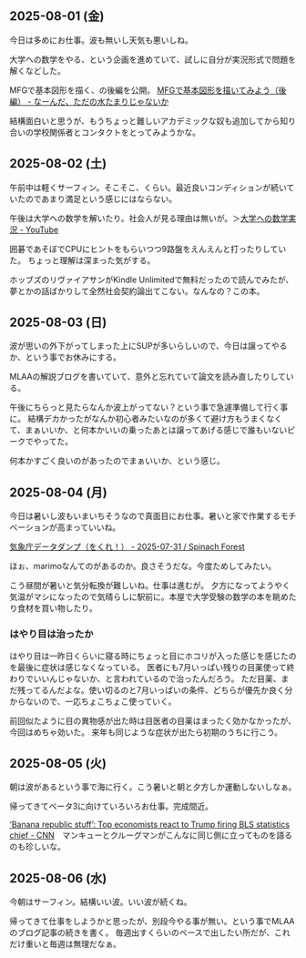 ## 2025-08-01 (金)

今日は多めにお仕事。波も無いし天気も悪いしね。

大学への数学をやる、という企画を進めていて、試しに自分が実況形式で問題を解くなどした。

MFGで基本図形を描く、の後編を公開。 [MFGで基本図形を描いてみよう（後編） - なーんだ、ただの水たまりじゃないか](https://karino2.github.io/2025/08/01/draw_shape_on_MFG_part2.html)

結構面白いと思うが、もうちょっと難しいアカデミックな奴も追加してから知り合いの学校関係者とコンタクトをとってみようかな。

## 2025-08-02 (土)

午前中は軽くサーフィン。そこそこ、くらい。最近良いコンディションが続いていたのであまり満足という感じにはならない。

午後は大学への数学を解いたり。社会人が見る理由は無いが。＞[大学への数学実況 - YouTube](https://www.youtube.com/playlist?list=PLiN05oU54b6bDRz6UZvqNOj-X6SEvRhCU)

囲碁であそぼでCPUにヒントをもらいつつ9路盤をえんえんと打ったりしていた。
ちょっと理解は深まった気がする。

ホッブズのリヴァイアサンがKindle Unlimitedで無料だったので読んでみたが、夢とかの話ばかりして全然社会契約論出てこない。なんなの？この本。

## 2025-08-03 (日)

波が思いの外下がってしまった上にSUPが多いらしいので、今日は譲ってやるか、という事でお休みにする。

MLAAの解説ブログを書いていて、意外と忘れていて論文を読み直したりしている。

午後にちらっと見たらなんか波上がってない？という事で急遽準備して行く事に。
結構デカかったがなんか初心者みたいなのが多くて避け方もうまくなくて、まぁいいか、と何本かいいの乗ったあとは譲ってあげる感じで誰もいないピークでやってた。

何本かすごく良いのがあったのでまぁいいか、という感じ。

## 2025-08-04 (月)

今日は暑いし波もいまいちそうなので真面目にお仕事。暑いと家で作業するモチベーションが高まっていいね。

[気象庁データダンプ（をくれ！） - 2025-07-31 / Spinach Forest](https://records.dodgson.org/2025/07/31/give-me-data-jma/)

ほぉ、marimoなんてのがあるのか。良さそうだな。今度ためしてみたい。

こう昼間が暑いと気分転換が難しいね。仕事は進むが。
夕方になってようやく気温がマシになったので気晴らしに駅前に。本屋で大学受験の数学の本を眺めたり食材を買い物したり。

### はやり目は治ったか

はやり目は一昨日くらいに寝る時にちょっと目にホコリが入った感じを感じたのを最後に症状は感じなくなっている。
医者にも7月いっぱい残りの目薬使って終わりでいいんじゃないか、と言われているので治ったんだろう。
ただ目薬、まだ残ってるんだよな。使い切るのと7月いっぱいの条件、どちらが優先か良く分からないので、一応ちょこちょこ使っていく。

前回似たように目の異物感が出た時は目医者の目薬はまったく効かなかったが、今回はめちゃ効いた。
来年も同じような症状が出たら初期のうちに行こう。

## 2025-08-05 (火)

朝は波があるという事で海に行く。こう暑いと朝と夕方しか運動しないしなぁ。

帰ってきてベータ3に向けていろいろお仕事。完成間近。

[‘Banana republic stuff’: Top economists react to Trump firing BLS statistics chief - CNN](https://edition.cnn.com/2025/08/04/Tv/video/amanpour-bianna-golodryga-trump-fire-bls-statistics-chief-paul-krugman-greg-mankiw)　マンキューとクルーグマンがこんなに同じ側に立ってものを語るのも珍しいな。

## 2025-08-06 (水)

今朝はサーフィン。結構いい波。いい波が続くね。

帰ってきて仕事をしようかと思ったが、別段今やる事が無い。という事でMLAAのブログ記事の続きを書く。
毎週出すくらいのペースで出したい所だが、これだけ重いと毎週は無理だなぁ。